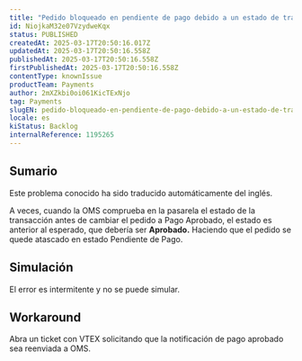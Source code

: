 ```yaml
---
title: "Pedido bloqueado en pendiente de pago debido a un estado de transacción inesperado"
id: NiojkaM32e07VzydweKqx
status: PUBLISHED
createdAt: 2025-03-17T20:50:16.017Z
updatedAt: 2025-03-17T20:50:16.558Z
publishedAt: 2025-03-17T20:50:16.558Z
firstPublishedAt: 2025-03-17T20:50:16.558Z
contentType: knownIssue
productTeam: Payments
author: 2mXZkbi0oi061KicTExNjo
tag: Payments
slugEN: pedido-bloqueado-en-pendiente-de-pago-debido-a-un-estado-de-transaccion-inesperado
locale: es
kiStatus: Backlog
internalReference: 1195265
---
```


## Sumario

<div class="alert alert-info">
  <p>Este problema conocido ha sido traducido automáticamente del inglés.</p>
</div>


A veces, cuando la OMS comprueba en la pasarela el estado de la transacción antes de cambiar el pedido a Pago Aprobado, el estado es anterior al esperado, que debería ser **Aprobado.** Haciendo que el pedido se quede atascado en estado Pendiente de Pago.


##

## Simulación


El error es intermitente y no se puede simular.



## Workaround


Abra un ticket con VTEX solicitando que la notificación de pago aprobado sea reenviada a OMS.





